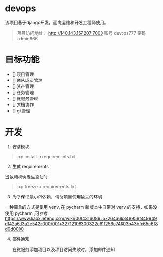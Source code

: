 # devops

该项目基于django开发，面向运维和开发工程师使用。


> 项目访问地址： http://140.143.157.207:7000
> 账号 devops777
> 密码 admin666

# 目标功能

- [] 项目管理
- [] 团队成员管理
- [] 资产管理
- [] 任务管理
- [] 微服务管理
- [] 文档协作
- [] git管理

# 开发
1. 安装模块
> pip install -r requirements.txt

2. 生成 requirements

当依赖模块发生变动时

> pip freeze > requirements.txt


3. 为了保证最小的依赖，请为项目使用独立的环境

一种简单的方式是使用 venv, 在 pycharm 新版本中自带对 venv 的支持，如果没使用 pycharm ,可参考
https://www.liaoxuefeng.com/wiki/0014316089557264a6b348958f449949df42a6d3a2e542c000/001432712108300322c61f256c74803b43bfd65c6f8d0d0000

4. 邮件通知

    在微服务添加项目以及项目访问失败时，添加邮件通知








